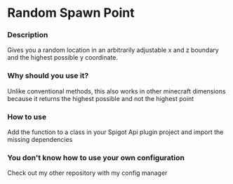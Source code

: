 # Random Spawn Point

### Description
Gives you a random location in an arbitrarily adjustable x and z boundary and the highest possible y coordinate.

### Why should you use it?
Unlike conventional methods, this also works in other minecraft dimensions because it returns the highest possible and not the highest point

### How to use
Add the function to a class in your Spigot Api plugin project and import the missing dependencies

### You don't know how to use your own configuration
Check out my other repository with my config manager
